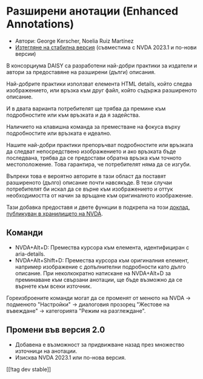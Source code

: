 # Разширени анотации (Enhanced Annotations) #

* Автори: George Kerscher, Noelia Ruiz Martínez
* [Изтегляне на стабилна версия][1] (съвместима с NVDA 2023.1 и по-нови
  версии)

В консорциума DAISY са разработени най-добри практики за издатели и автори
за предоставяне на разширени (дълги) описания.

Най-добрите практики използват елемента HTML details, който следва
изображението, или връзка към друг файл, който съдържа разширеното описание.

И в двата варианта потребителят ще трябва да премине към подробностите или
към връзката и да я задейства.

Наличието на клавишна команда за преместване на фокуса върху подробностите
или връзката е идеално.

Нашите най-добри практики препоръчват подробностите или връзката да следват
непосредствено изображението и ако връзката бъде последвана, трябва да се
предостави обратна връзка към точното местоположение. Това гарантира, че
потребителят няма да се изгуби.

Въпреки това е вероятно авторите в тази област да поставят разширеното
(дълго) описание почти навсякъде. В тези случаи потребителят би искал да се
върне към изображението и оттук необходимостта от начин за връщане към
оригиналното изображение.

Тази добавка предоставя и двете функции в подкрепа на този [доклад,
публикуван в хранилището на NVDA][2].

## Команди ##

* NVDA+Alt+D: Премества курсора към елемента, идентифициран с aria-details.
* NVDA+Alt+Shift+D: Премества курсора към оригиналния елемент, например
  изображение с допълнителни подробности като дълго описание. При
  неколкократно натискане на NVDA+Alt+D за преминаване към свързани
  анотации, ще бъде възможно да се върнете към всеки източник.

Гореизброените команди могат да се променят от менюто на NVDA -> подменюто
"Настройки" -> диалоговия прозорец "Жестове на въвеждане" -> категорията
"Режим на разглеждане".

## Промени във версия 2.0 ##

* Добавена е възможност за придвижване назад през множество източници на
  анотации.
* Изисква NVDA 2023.1 или по-нова версия.

[[!tag dev stable]]

[1]: https://addons.nvda-project.org/files/get.php?file=enhancedannotations

[2]: https://github.com/nvaccess/nvda/issues/13940
